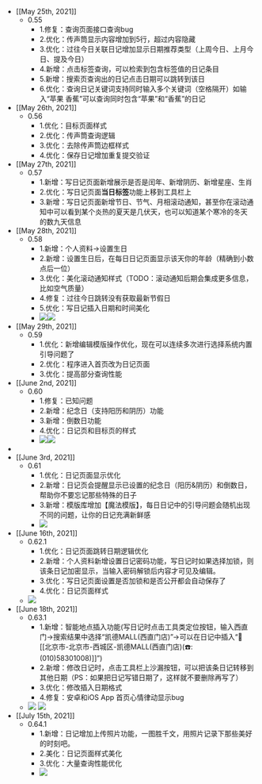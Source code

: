 - [[May 25th, 2021]]
    - 0.55
        - 1.修复：查询页面接口查询bug
        - 2.优化：传声筒显示内容增加到5行，超过内容隐藏
        - 3.优化：过往今日关联日记增加显示日期推荐类型（上周今日、上月今日、提及今日）
        - 4.新增：点击标签查询，可以检索到包含标签值的日记条目
        - 5.新增：搜索页查询出的日记点击日期可以跳转到该日
        - 6.优化：查询日记关键词支持同时输入多个关键词（空格隔开）如输入“苹果  香蕉”可以查询同时包含“苹果”和“香蕉”的日记
- [[May 26th, 2021]]
    - 0.56
        - 1.优化：目标页面样式
        - 2.优化：传声筒查询逻辑
        - 3.优化：去除传声筒边框样式
        - 4.优化：保存日记增加重复提交验证
- [[May 27th, 2021]]
    - 0.57
        - 1.新增：写日记页面新增展示是否是闰年、新增阴历、新增星座、生肖
        - 2.优化：写日记页面**当日标签**功能上移到工具栏上
        - 3.新增：写日记页面新增节日、节气、月相滚动通知，甚至你在滚动通知中可以看到某个炎热的夏天是几伏天，也可以知道某个寒冷的冬天的数九天信息
- [[May 28th, 2021]]
    - 0.58
        - 1.新增：个人资料→设置生日
        - 2.新增：设置生日后，在每日日记页面显示该天你的年龄（精确到小数点后一位）
        - 3.优化：美化滚动通知样式（TODO：滚动通知后期会集成更多信息，比如空气质量）
        - 4.修复：过往今日跳转没有获取最新节假日
        - 5.优化：写日记插入日期和时间美化
        - ![](https://firebasestorage.googleapis.com/v0/b/firescript-577a2.appspot.com/o/imgs%2Fapp%2Flxyer%2F5Rh_BQ5rie.png?alt=media&token=6a71a524-3af8-4c9e-8e0b-2414cc97ab5c)![](https://firebasestorage.googleapis.com/v0/b/firescript-577a2.appspot.com/o/imgs%2Fapp%2Flxyer%2F0KQGg-rnsp.png?alt=media&token=2816885c-63d1-44ec-b652-01f89ae6767b)
- [[May 29th, 2021]]
    - 0.59
        - 1.优化：新增编辑模版操作优化，现在可以连续多次进行选择系统内置引导问题了
        - 2.优化：程序进入首页改为日记页面
        - 3.优化：提高部分查询性能
- [[June 2nd, 2021]]
    - 0.60
        - 1.修复：已知问题
        - 2.新增：纪念日（支持阳历和阴历）功能
        - 3.新增：倒数日功能
        - 4.优化：日记页和目标页的样式
        - ![](https://firebasestorage.googleapis.com/v0/b/firescript-577a2.appspot.com/o/imgs%2Fapp%2Flxyer%2FdhKNCzlcQh.png?alt=media&token=3b9fd637-444f-458e-8032-015dd813a1f9)![](https://firebasestorage.googleapis.com/v0/b/firescript-577a2.appspot.com/o/imgs%2Fapp%2Flxyer%2F9K_5Yu-PPX.png?alt=media&token=62494418-cc1e-4540-a891-31eaa058459c)
- 
- [[June 3rd, 2021]]
    - 0.61
        - 1.优化：日记页面显示优化
        - 2.新增：日记页会提醒显示已设置的纪念日（阳历&阴历）和倒数日，帮助你不要忘记那些特殊的日子
        - 3.新增：模版库增加【魔法模版】，每日日记中的引导问题会随机出现不同的问题，让你的日记充满新鲜感
        - ![](https://firebasestorage.googleapis.com/v0/b/firescript-577a2.appspot.com/o/imgs%2Fapp%2Flxyer%2FnvHICYfSXT.png?alt=media&token=e6acf1b7-61d0-4ef7-b892-8aedb4b35d24)
- [[June 16th, 2021]]
    - 0.62.1
        - 1.优化：日记页面跳转日期逻辑优化
        - 2.新增：个人资料新增设置日记密码功能，写日记时如果选择加锁，则该条日记加密显示，当输入密码解锁后内容才可见及编辑。
        - 3.优化：写日记页面设置是否加锁和是否公开都会自动保存了
        - 4.优化：日记页面样式
    - ![](https://firebasestorage.googleapis.com/v0/b/firescript-577a2.appspot.com/o/imgs%2Fapp%2Flxyer%2Fs6i9GjgBBZ.png?alt=media&token=efe94f51-2bcc-486f-aac7-34899b32a605)
- [[June 18th, 2021]]
    - 0.63.1
        - 1.新增：智能地点插入功能(写日记时点击工具类定位按钮，输入西直门→搜索结果中选择“凯德MALL(西直门店)”→可以在日记中插入“🏡[[北京市-北京市-西城区-凯德MALL(西直门店)(☎️:(010)58301008)]]”)
        - 2.新增：修改日记时，点击工具栏上沙漏按钮，可以把该条日记转移到其他日期（PS：如果把日记写错日期了，这样就不要删除再写了）
        - 3.优化：修改插入日期格式
        - 4.修复：安卓和iOS App 首页心情律动显示bug
    - ![](https://firebasestorage.googleapis.com/v0/b/firescript-577a2.appspot.com/o/imgs%2Fapp%2Flxyer%2F4b1D2BdQoo.gif?alt=media&token=61e23469-21ec-4b63-8023-5198ee21cadd) ![](https://firebasestorage.googleapis.com/v0/b/firescript-577a2.appspot.com/o/imgs%2Fapp%2Flxyer%2F-bpNJEwRYf.png?alt=media&token=30bdd5ad-bda6-4bae-947f-8c1ef041d28f)
- [[July 15th, 2021]]
    - 0.64.1
        - 1.新增：日记增加上传照片功能，一图胜千文，用照片记录下那些美好的时刻吧。
        - 2.美化：日记页面样式美化
        - 3.优化：大量查询性能优化
        - ![](https://firebasestorage.googleapis.com/v0/b/firescript-577a2.appspot.com/o/imgs%2Fapp%2Flxyer%2Fo_CPRpBOu9.png?alt=media&token=13a03226-b62d-4cd2-b5ec-ceafee198568)
